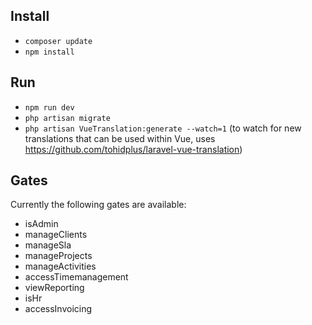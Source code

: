 ## Install
* `composer update`
* `npm install`

## Run
* `npm run dev`
* `php artisan migrate`
* `php artisan VueTranslation:generate --watch=1` (to watch for new translations that can be used within Vue, uses https://github.com/tohidplus/laravel-vue-translation)

## Gates
Currently the following gates are available:

* isAdmin
* manageClients
* manageSla
* manageProjects
* manageActivities
* accessTimemanagement
* viewReporting
* isHr
* accessInvoicing